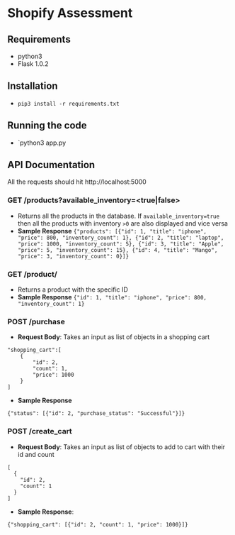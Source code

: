 # Shopify Assessment

## Requirements
- python3
- Flask 1.0.2

## Installation
- `pip3 install -r requirements.txt`

## Running the code
- `python3 app.py

## API Documentation

All the requests should hit http://localhost:5000

### GET /products?available_inventory=<true|false>
- Returns all the products in the database. If `available_inventory=true` then all the products
with inventory `>0` are also displayed and vice versa
- **Sample Response** 
```{"products": [{"id": 1, "title": "iphone", "price": 800, "inventory_count": 1}, {"id": 2, "title": "laptop", "price": 1000, "inventory_count": 5}, {"id": 3, "title": "Apple", "price": 5, "inventory_count": 15}, {"id": 4, "title": "Mango", "price": 3, "inventory_count": 0}]}```

### GET /product/<id>
- Returns a product with the specific ID
- **Sample Response**
```{"id": 1, "title": "iphone", "price": 800, "inventory_count": 1}```

### POST /purchase

- **Request Body**: 
Takes an input as list of objects in a shopping cart
```{
"shopping_cart":[
    {
        "id": 2,
        "count": 1,
        "price": 1000
    }
]
```

- **Sample Response**
```angular2
{"status": [{"id": 2, "purchase_status": "Successful"}]}
```


### POST /create_cart
- **Request Body**: 
Takes an input as list of objects to add to cart with their id and count
```angular2
[
  {
    "id": 2,
    "count": 1
  }
]
```

- **Sample Response**:
```angular2
{"shopping_cart": [{"id": 2, "count": 1, "price": 1000}]}
```
